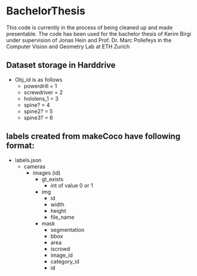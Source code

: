 # BachelorThesis

This code is currently in the process of being cleaned up and made presentable. The code has been used for the bachelor thesis of Kerim Birgi under supervision of Jonas Hein and Prof. Dr. Marc Pollefeys in the Computer Vision and Geometry Lab at ETH Zurich

## Dataset storage in Harddrive
- Obj\_id is as follows
	- powerdrill = 1
	- screwdriver = 2
	- hololens\_1 = 3
	- spine? = 4
	- spine2? = 5
	- spine3? = 6
    
## labels created from makeCoco have following format:
- labels.json
    - cameras
        - images (id)
            - gt_exists
                - int of value 0 or 1
            - img
                - id
                - width
                - height
                - file_name
            - mask
                - segmentation
                - bbox
                - area
                - iscrowd
                - image_id
                - category_id
                - id


